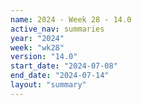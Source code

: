 ```yaml
---
name: 2024 - Week 28 - 14.0
active_nav: summaries
year: "2024"
week: "wk28"
version: "14.0"
start_date: "2024-07-08"
end_date: "2024-07-14"
layout: "summary"
---
```

